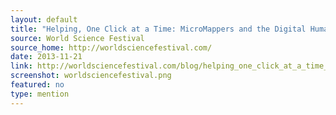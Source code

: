 ```yaml
---
layout: default
title: "Helping, One Click at a Time: MicroMappers and the Digital Humanitarian Responders"
source: World Science Festival 
source_home: http://worldsciencefestival.com/
date: 2013-11-21
link: http://worldsciencefestival.com/blog/helping_one_click_at_a_time_micromappers_and_the_digital_humanitarian_respo
screenshot: worldsciencefestival.png
featured: no
type: mention
---
```

